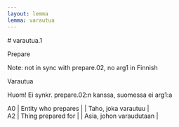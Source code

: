 ```yaml
---
layout: lemma
lemma: varautua
---
```


<div class="sense">
# <span class="sensename">varautua.1</span>

<span class="description">Prepare</span>

Note: not in sync with prepare.02, no arg1 in Finnish

<span class="description">Varautua</span>

Huom! Ei synkr. prepare.02:n kanssa, suomessa ei arg1:a

A0 | Entity who prepares |   | Taho, joka varautuu |  
A2 | Thing prepared for  |   | Asia, johon varaudutaan |  

</div>

